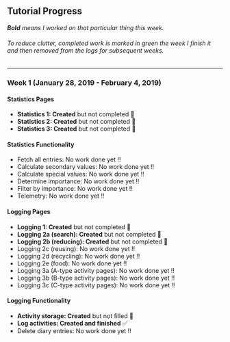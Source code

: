 ## Tutorial Progress

***Bold** means I worked on that particular thing this week.*
###### To reduce clutter, completed work is marked in green the week I finish it and then removed from the logs for subsequent weeks.

-------------

### Week 1 (January 28, 2019 - February 4, 2019)

#### Statistics Pages
* **Statistics 1: Created** but not completed 🔶
* **Statistics 2: Created** but not completed 🔶
* **Statistics 3: Created** but not completed 🔶

#### Statistics Functionality
* Fetch all entries: No work done yet ‼️
* Calculate secondary values: No work done yet ‼️
* Calculate special values: No work done yet ‼️
* Determine importance: No work done yet ‼️
* Filter by importance: No work done yet ‼️
* Telemetry: No work done yet ‼️

#### Logging Pages
* **Logging 1: Created** but not completed 🔶
* **Logging 2a (search): Created** but not completed 🔶
* **Logging 2b (reducing): Created** but not completed 🔶
* Logging 2c (reusing): No work done yet ‼️
* Logging 2d (recycling): No work done yet ‼️
* Logging 2e (food): No work done yet ‼️
* Logging 3a (A-type activity pages): No work done yet ‼️
* Logging 3b (B-type activity pages): No work done yet ‼️
* Logging 3c (C-type activity pages): No work done yet ‼️

#### Logging Functionality
* **Activity storage: Created** but not filled 🔶
* **Log activities: Created and finished** ✅
* Delete diary entries: No work done yet ‼️
